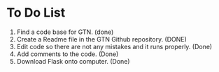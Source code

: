 # To Do List 
1. Find a code base for GTN. (done)
2. Create a Readme file in the GTN Github repository. (DONE)
3. Edit code so there are not any mistakes and it runs properly. (Done)
4. Add comments to the code. (Done)
5. Download Flask onto computer. (Done)

